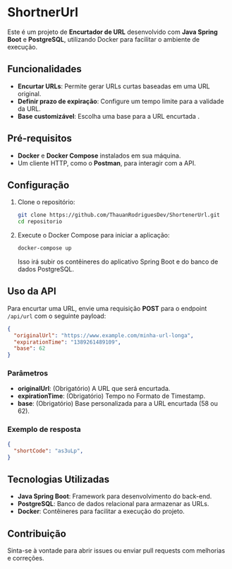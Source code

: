 
# ShortnerUrl  

Este é um projeto de **Encurtador de URL** desenvolvido com **Java Spring Boot** e **PostgreSQL**, utilizando Docker para facilitar o ambiente de execução.  

## Funcionalidades  

- **Encurtar URLs**: Permite gerar URLs curtas baseadas em uma URL original.  
- **Definir prazo de expiração**: Configure um tempo limite para a validade da URL.  
- **Base customizável**: Escolha uma base para a URL encurtada .  

## Pré-requisitos  

- **Docker** e **Docker Compose** instalados em sua máquina.  
- Um cliente HTTP, como o **Postman**, para interagir com a API.  

## Configuração  

1. Clone o repositório:  
   ```bash
   git clone https://github.com/ThauanRodriguesDev/ShortenerUrl.git
   cd repositorio  
   ```  

2. Execute o Docker Compose para iniciar a aplicação:  
   ```bash
   docker-compose up  
   ```  

   Isso irá subir os contêineres do aplicativo Spring Boot e do banco de dados PostgreSQL.  

## Uso da API  

Para encurtar uma URL, envie uma requisição **POST** para o endpoint `/api/url` com o seguinte payload:  

```json
{
  "originalUrl": "https://www.example.com/minha-url-longa",
  "expirationTime": "1389261489109", 
  "base": 62
}
```  

### Parâmetros  

- **originalUrl**: (Obrigatório) A URL que será encurtada.  
- **expirationTime**: (Obrigatório) Tempo no Formato de Timestamp.  
- **base**: (Obrigatório) Base personalizada para a URL encurtada (58 ou 62).  

### Exemplo de resposta  

```json
{
  "shortCode": "as3uLp",
}
```  

## Tecnologias Utilizadas  

- **Java Spring Boot**: Framework para desenvolvimento do back-end.  
- **PostgreSQL**: Banco de dados relacional para armazenar as URLs.  
- **Docker**: Contêineres para facilitar a execução do projeto.  

## Contribuição  

Sinta-se à vontade para abrir issues ou enviar pull requests com melhorias e correções.  
